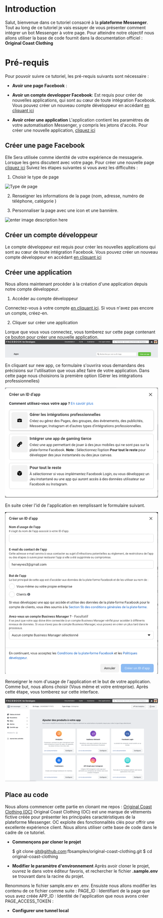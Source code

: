 # Introduction

Salut, bienvenue dans ce tutoriel consacré à la **plateforme Messenger**. Tout au long de ce tutoriel je vais essayer de vous présenter comment intégrer un bot Messenger à votre page. Pour atteindre notre objectif nous allons utiliser la base de code fournit dans la documentation officiel :  **Original Coast Clothing**


# Pré-requis

Pour pouvoir suivre ce tutoriel, les pré-requis suivants sont nécessaire :

 - **Avoir une page Facebook** :

 
 - **Avoir un compte developper Facebook**:
Est requis pour créer de nouvelles applications, qui sont au cœur de toute intégration Facebook. Vous pouvez créer un nouveau compte développeur en accédant  [en cliquant ici](https://developers.facebook.com/)

 - **Avoir créer une application** 
L'application contient les paramètres de votre automatisation Messenger, y compris les jetons d'accès. Pour créer une nouvelle application, [cliquez ici](https://developers.facebook.com/apps)

## Créer une page Facebook

Elle Sera utilisée comme identité de votre expérience de messagerie. Lorsque les gens discutent avec votre page. 
Pour créer une nouvelle page [cliquez ici](https://www.facebook.com/pages/create)
Suivez les étapes suivantes si vous avez les difficultés :

 1. Choisir le type de page 

![Type de page ](https://www.emarketinglicious.fr/wp-content/uploads/2010/09/comment-creer-une-page-facebook.jpg)

 2. Renseigner les informations de la page (nom, adresse, numéro de téléphone, catégorie )

 3. Personnaliser la page avec une icon et une bannière. 

![enter image description here](https://www.emarketinglicious.fr/wp-content/uploads/2010/09/creer-page-facebook-photo-profil-page.png)

## Créer un compte développeur

Le compte développeur est requis pour créer les nouvelles applications qui sont au cœur de toute intégration Facebook. 
Vous pouvez créer un nouveau compte développeur en accédant  [en cliquant ici](https://developers.facebook.com/)

## Créer une application 

Nous allons maintenant procéder à la création d'une application depuis notre compte développeur. 

 1. Accéder au compte développeur 

Connectez-vous à votre compte [en cliquant ici](https://developers.facebook.com/). Si vous n'avez pas encore un compte, créez-en. 


 2. Cliquer sur créer une application 

  Lorque que vous vous connectez, vous tomberez sur cette page contenant ce bouton pour créer une nouvelle application.
  ![New application ](tuto-images/facebook-new-app.png)

   En cliquant sur new app, ce formulaire s'ouvrira vous demandans des précisions sur 
   l'utilisation que vous allez faire de votre application. Dans cette page nous choisirons la première option (Gérer les intégrations professionnelles) 

   ![New application ](tuto-images/usage.png)

   En suite créer l'id de l'application en remplissant le formulaire suivant. 

   ![New application ](tuto-images/app-id.png)

   Renseigner le nom d'usage de l'application et le but de votre application. Comme but, nous allons choisir (Vous même et votre entreprise). Après cette étape, vous tomberez sur cette interface. 

   ![New application ](tuto-images/end.png)


## Place au code

Nous allons commencer cette partie en clonant me repos : [Original Coast Clothing (OC)](https://github.com/fbsamples/original-coast-clothing) 
Original Coast Clothing (OC) est une marque de vêtements fictive créée pour présenter les principales caractéristiques de la plateforme Messenger. OC exploite des fonctionnalités clés pour offrir une excellente expérience client. Nous allons utiliser cette base de code dans le cadre de ce tutoriel.

 - **Commençons par cloner le projet**

    $ git clone git@github.com:fbsamples/original-coast-clothing.git
    $ cd original-coast-clothing

 - **Modifier le paramètre d'environnement**
Après avoir cloner le projet, ouvrez le dans votre éditeur favoris, et rechercher le fichier **.sample.env** se trouvant dans la racine du projet. 

Renommons le fichier sample.env en .env.
Ensuiste nous allons modifier les contenu de ce fichier comme suite : 
PAGE_ID : Identifiant de la page que vous avez créée 
APP_ID : Identité de l'application que nous avons créer 
PAGE_ACCESS_TOKEN : 

 
 - **Configurer une tunnel local**
